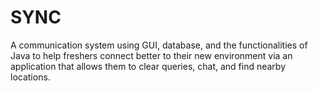 # SYNC
A communication system using GUI, database, and the functionalities of Java to help freshers connect better to their new environment via an application that allows them to clear queries, chat, and find nearby locations.
